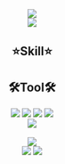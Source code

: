 

<div align=center>
  
  <img src="https://capsule-render.vercel.app/api?type=waving&color=gradient&height=300&section=header&text=Narcoker&fontSize=60&desc=Frontend%20Developer" />
  <br/>
  <img src= "https://hits.seeyoufarm.com/api/count/incr/badge.svg?url=https%3A%2F%2Fgithub.com%2FNarcoker&count_bg=%236E6E6E&title_bg=%23000000&icon=&icon_color=%23E7E7E7&title=hits&edge_flat=false)"/>
  <br/>
  <h2>⭐Skill⭐</h2>  

  
  <h2>🛠Tool🛠</h2>  
  <img src="https://img.shields.io/badge/IntelliJ-red?style=flat&logo=IntelliJ%20IDEA&logoColor=white%22"/>
  <img src="https://img.shields.io/badge/Android%20Studio-brightgreen?style=flat&logo=Android&logoColor=white%22"/>
  <img src="https://img.shields.io/badge/VScode-blue?style=flat&logo=Visual%20Studio%20Code&logoColor=white%22"/>
  <img src="https://img.shields.io/badge/Visual%20Studio-important?style=flat&logo=Visual%20Studio&logoColor=white%22"/>
  </br>
  <img src="https://img.shields.io/badge/Notion-lightgrey?style=flat&logo=Notion&logoColor=white%22"/>
  </br>
  </br>
  <img src="https://github-readme-stats.vercel.app/api?username=Narcoker&show_icons=true&theme={theme})](https://github.com/Narcoker/github-readme-stats"/>
  <br/>
  <img src="https://github-readme-stats.vercel.app/api/top-langs/?username=Narcoker&layout=compact"/>
  <img src="http://mazassumnida.wtf/api/v2/generate_badge?boj=narcoker"/>
</div>





